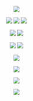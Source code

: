 <p align="center"> <img src="https://capsule-render.vercel.app/api?type=wave&color=A5CFE1&height=300&section=header&text=SuJinLee🙋‍♀️%20&fontSize=90"></p>  

<p align="center"> <img src="https://img.shields.io/badge/Python-3766AB?style=flat-square&logo=Python&logoColor=white"/></a> <img src="https://img.shields.io/badge/Go-00ADD8?style=flat-square&logo=Go&logoColor=white"/></a> <img src="https://img.shields.io/badge/C-A8B9CC?style=flat-square&logo=C&logoColor=white"/></a></p>  

<p align="center"> <img src="https://img.shields.io/badge/Java-007396?style=flat-square&logo=Java&logoColor=white"/> </a> 
<img src="https://img.shields.io/badge/TensorFlow-FF6F00?style=flat-square&logo=Tensorflow&logoColor=white"/></a></p>  


<p align="center"><a href="https://github.com/sujiny-tech" target="_blank"><img src="https://img.shields.io/badge/Github-181717?style=flat-square&logo=Github&logoColor=white"/></a> <a href="mailto:sujiny2222@gmail.com" target="_blank"><img src="https://img.shields.io/badge/Gmail-EA4335?style=flat-square&logo=Gmail&logoColor=white"/></a></p>   
   

   
<div align="center"> <a href="https://hits.seeyoufarm.com"><img src="https://hits.seeyoufarm.com/api/count/incr/badge.svg?url=https%3A%2F%2Fgithub.com%2Fsujiny-tech&count_bg=%23ADC5E3&title_bg=%235C72AC&icon=&icon_color=%23E7E7E7&title=hits+%3A%29&edge_flat=false"/></a>
</div>   
   
   
   
   
<!--
**sujiny-tech/sujiny-tech** is a ✨ _special_ ✨ repository because its `README.md` (this file) appears on your GitHub profile.



Here are some ideas to get you started:

- 🔭 I’m currently working on ...
- 🌱 I’m currently learning ...
- 👯 I’m looking to collaborate on ...
- 🤔 I’m looking for help with ...
- 💬 Ask me about ...
- 📫 How to reach me: ...
- 😄 Pronouns: ...
- ⚡ Fun fact: ...

![Sujiny-tech's github stats](https://github-readme-stats.vercel.app/api?username=sujiny-tech&show_icons=true&show_icons=true&hide=prs,issues)

[![Top Langs](https://github-readme-stats.vercel.app/api/top-langs/?username=sujiny-tech&layout=compact)](https://github.com/sujiny-tech/github-readme-stats)

-->    
   
   
<p align="center"> <img src="https://github-readme-stats.vercel.app/api?username=sujiny-tech&show_icons=true&show_icons=true&hide=prs,issues"></p>   

<p align="center"> <img src="https://github-readme-stats.vercel.app/api/top-langs/?username=sujiny-tech&layout=compact"></p>  
   
<p align="center"> <img src="https://capsule-render.vercel.app/api?type=wave&amp;color=A5CFE1&amp;height=200&amp;section=footer&amp;fontSize=90"</p>
